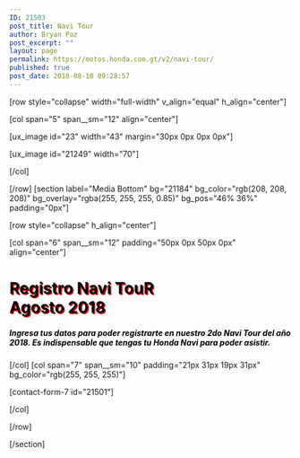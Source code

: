 ```yaml
---
ID: 21503
post_title: Navi Tour
author: Bryan Paz
post_excerpt: ""
layout: page
permalink: https://motos.honda.com.gt/v2/navi-tour/
published: true
post_date: 2018-08-10 09:28:57
---
```

[row style="collapse" width="full-width" v_align="equal" h_align="center"]

[col span="5" span__sm="12" align="center"]

[ux_image id="23" width="43" margin="30px 0px 0px 0px"]

[ux_image id="21249" width="70"]


[/col]

[/row]
[section label="Media Bottom" bg="21184" bg_color="rgb(208, 208, 208)" bg_overlay="rgba(255, 255, 255, 0.85)" bg_pos="46% 36%" padding="0px"]

[row style="collapse" h_align="center"]

[col span="6" span__sm="12" padding="50px 0px 50px 0px" align="center"]

<h1 style="color:black;text-shadow: 2px 2px #cc0000;" class="uppercase">Registro Navi TouR<br>Agosto 2018</h1>
<h5 style="color:black;">Ingresa tus datos para poder registrarte en nuestro 2do Navi Tour del año 2018. Es indispensable que tengas tu Honda Navi para poder asistir.</h5>

[/col]
[col span="7" span__sm="10" padding="21px 31px 19px 31px" bg_color="rgb(255, 255, 255)"]

[contact-form-7 id="21501"]


[/col]

[/row]

[/section]
